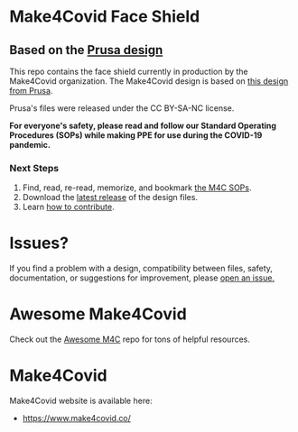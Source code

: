 # Make4Covid Face Shield
## Based on the [Prusa design](https://www.prusaprinters.org/prints/25857-prusa-protective-face-shield-rc3)

This repo contains the face shield currently in production by the Make4Covid
organization. The Make4Covid design is based on [this design from Prusa](https://www.prusaprinters.org/prints/25857-prusa-protective-face-shield-rc3).

Prusa's files were released under the CC BY-SA-NC license.

**For everyone's safety, please read and follow our Standard Operating Procedures (SOPs) while making PPE for use during the COVID-19 pandemic.**

### Next Steps
1. Find, read, re-read, memorize, and bookmark [the M4C SOPs](https://github.com/make4covid/sop).
2. Download the [latest release](https://github.com/make4covid/face-shield/releases) of the design files.
1. Learn [how to contribute](https://github.com/make4covid/face-shield/blob/master/CONTRIBUTING.md).

# Issues?
If you find a problem with a design, compatibility between files, safety, documentation, or suggestions for improvement, please [open an issue.](https://github.com/make4covid/face-shield/issues/new?assignees=&labels=&template=design-issue-template.md&title=)

# Awesome Make4Covid
Check out the [Awesome M4C](https://github.com/make4covid/awesome-make4covid) repo for tons of helpful resources.

# Make4Covid
Make4Covid website is available here:

* https://www.make4covid.co/

